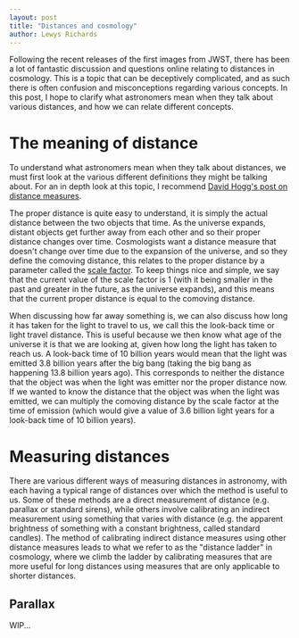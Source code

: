 ```yaml
---
layout: post
title: "Distances and cosmology"
author: Lewys Richards
---
```


Following the recent releases of the first images from JWST, there has been a lot of fantastic discussion and questions online relating to distances in cosmology. 
This is a topic that can be deceptively complicated, and as such there is often confusion and misconceptions regarding various concepts. 
In this post, I hope to clarify what astronomers mean when they talk about various distances, and how we can relate different concepts.

# The meaning of distance

To understand what astronomers mean when they talk about distances, we must first look at the various different definitions they might be talking about. For an in depth look at this topic, I recommend [David Hogg's post on distance measures](https://doi.org/10.48550/arXiv.astro-ph/9905116). 

The proper distance is quite easy to understand, it is simply the actual distance between the two objects that time. 
As the universe expands, distant objects get further away from each other and so their proper distance changes over time. 
Cosmologists want a distance measure that doesn't change over time due to the expansion of the universe, and so they define the comoving distance, this relates to the proper distance by a parameter called the [scale factor](https://en.wikipedia.org/wiki/Scale_factor_(cosmology)). 
To keep things nice and simple, we say that the current value of the scale factor is 1 (with it being smaller in the past and greater in the future, as the universe expands), and this means that the current proper distance is equal to the comoving distance.

When discussing how far away something is, we can also discuss how long it has taken for the light to travel to us, we call this the look-back time or light travel distance. 
This is useful because we then know what age of the universe it is that we are looking at, given how long the light has taken to reach us. 
A look-back time of 10 billion years would mean that the light was emitted 3.8 billion years after the big bang (taking the big bang as happening 13.8 billion years ago). 
This corresponds to neither the distance that the object was when the light was emitter nor the proper distance now. 
If we wanted to know the distance that the object was when the light was emitted, we can multiply the comoving distance by the scale factor at the time of emission (which would give a value of 3.6 billion light years for a look-back time of 10 billion years).

# Measuring distances

There are various different ways of measuring distances in astronomy, with each having a typical range of distances over which the method is useful to us. 
Some of these methods are a direct measurement of distance (e.g. parallax or standard sirens), while others involve calibrating an indirect measurement using something that varies with distance (e.g. the apparent brightness of something with a constant brightness, called standard candles). 
The method of calibrating indirect distance measures using other distance measures leads to what we refer to as the "distance ladder" in cosmology, where we climb the ladder by calibrating measures that are more useful for long distances using measures that are only applicable to shorter distances. 

## Parallax

WIP...
